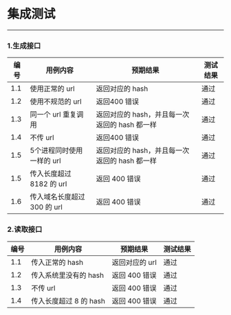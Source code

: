 # 集成测试

-----

### 1.生成接口

| 编号 | 用例内容                    | 预期结果                                      | 测试结果 |
| ---- | --------------------------- | --------------------------------------------- | -------- |
| 1.1  | 使用正常的 url              | 返回对应的 hash                               | 通过     |
| 1.2  | 使用不规范的 url            | 返回400 错误                                  | 通过     |
| 1.3  | 同一个 url 重复调用         | 返回对应的 hash，并且每一次返回的 hash 都一样 | 通过     |
| 1.4  | 不传 url                    | 返回400 错误                                  | 通过     |
| 1.5  | 5个进程同时使用一样的 url   | 返回对应的 hash，并且每一次返回的 hash 都一样 | 通过     |
| 1.5  | 传入长度超过 8182 的 url    | 返回 400 错误                                 | 通过     |
| 1.6  | 传入域名长度超过 300 的 url | 返回 400 错误                                 | 通过     |

### 2.读取接口

| 编号 | 用例内容               | 预期结果       | 测试结果 |
| ---- | ---------------------- | -------------- | -------- |
| 1.1  | 传入正常的 hash        | 返回对应的 url | 通过     |
| 1.2  | 传入系统里没有的 hash  | 返回 400 错误  | 通过     |
| 1.3  | 不传 url               | 返回 400 错误  | 通过     |
| 1.4  | 传入长度超过 8 的 hash | 返回 400 错误  | 通过     |

